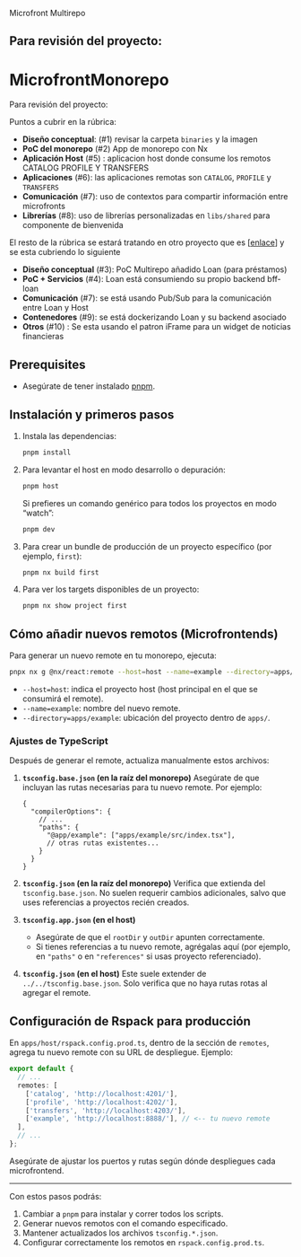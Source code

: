 Microfront Multirepo

## Para revisión del proyecto:

# MicrofrontMonorepo

Para revisión del proyecto:

Puntos a cubrir en la rúbrica:

* **Diseño conceptual**: (#1) revisar la carpeta `binaries` y la imagen 
* **PoC del monorepo** (#2) App de monorepo con Nx
* **Aplicación Host** (#5) : aplicacion host donde consume los remotos CATALOG PROFILE Y TRANSFERS
* **Aplicaciones** (#6): las aplicaciones remotas son `CATALOG`, `PROFILE` y `TRANSFERS`
* **Comunicación** (#7): uso de contextos para compartir información entre microfronts
* **Librerías** (#8): uso de librerías personalizadas en `libs/shared` para componente de bienvenida

El resto de la rúbrica se estará tratando en otro proyecto que es \[[enlace](https://github.com/diegofisi/microfront-multirepo)] y se esta cubriendo lo siguiente
* **Diseño conceptual** (#3): PoC Multirepo añadido Loan (para préstamos)
* **PoC + Servicios** (#4): Loan está consumiendo su propio backend bff-loan
* **Comunicación** (#7): se está usando Pub/Sub para la comunicación entre Loan y Host
* **Contenedores** (#9): se está dockerizando Loan y su backend asociado
* **Otros** (#10) : Se esta usando el patron iFrame para un widget de noticias financieras

## Prerequisites

* Asegúrate de tener instalado [pnpm](https://pnpm.io/).

## Instalación y primeros pasos

1. Instala las dependencias:

   ```sh
   pnpm install
   ```

2. Para levantar el host en modo desarrollo o depuración:

   ```sh
   pnpm host
   ```

   Si prefieres un comando genérico para todos los proyectos en modo “watch”:

   ```sh
   pnpm dev
   ```

3. Para crear un bundle de producción de un proyecto específico (por ejemplo, `first`):

   ```sh
   pnpm nx build first
   ```

4. Para ver los targets disponibles de un proyecto:

   ```sh
   pnpm nx show project first
   ```

## Cómo añadir nuevos remotos (Microfrontends)

Para generar un nuevo remote en tu monorepo, ejecuta:

```sh
pnpx nx g @nx/react:remote --host=host --name=example --directory=apps/example
```

* `--host=host`: indica el proyecto host (host principal en el que se consumirá el remote).
* `--name=example`: nombre del nuevo remote.
* `--directory=apps/example`: ubicación del proyecto dentro de `apps/`.

### Ajustes de TypeScript

Después de generar el remote, actualiza manualmente estos archivos:

1. **`tsconfig.base.json` (en la raíz del monorepo)**
   Asegúrate de que incluyan las rutas necesarias para tu nuevo remote. Por ejemplo:

   ```jsonc
   {
     "compilerOptions": {
       // ...
       "paths": {
         "@app/example": ["apps/example/src/index.tsx"],
         // otras rutas existentes...
       }
     }
   }
   ```

2. **`tsconfig.json` (en la raíz del monorepo)**
   Verifica que extienda del `tsconfig.base.json`. No suelen requerir cambios adicionales, salvo que uses referencias a proyectos recién creados.

3. **`tsconfig.app.json` (en el host)**

   * Asegúrate de que el `rootDir` y `outDir` apunten correctamente.
   * Si tienes referencias a tu nuevo remote, agrégalas aquí (por ejemplo, en `"paths"` o en `"references"` si usas proyecto referenciado).

4. **`tsconfig.json` (en el host)**
   Este suele extender de `../../tsconfig.base.json`. Solo verifica que no haya rutas rotas al agregar el remote.

## Configuración de Rspack para producción

En `apps/host/rspack.config.prod.ts`, dentro de la sección de `remotes`, agrega tu nuevo remote con su URL de despliegue. Ejemplo:

```ts
export default {
  // ...
  remotes: [
    ['catalog', 'http://localhost:4201/'],
    ['profile', 'http://localhost:4202/'],
    ['transfers', 'http://localhost:4203/'],
    ['example', 'http://localhost:8888/'], // <-- tu nuevo remote
  ],
  // ...
};
```

Asegúrate de ajustar los puertos y rutas según dónde despliegues cada microfrontend.

---

Con estos pasos podrás:

1. Cambiar a `pnpm` para instalar y correr todos los scripts.
2. Generar nuevos remotos con el comando especificado.
3. Mantener actualizados los archivos `tsconfig.*.json`.
4. Configurar correctamente los remotos en `rspack.config.prod.ts`.
